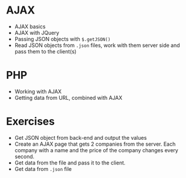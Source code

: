 # AJAX

  - AJAX basics
  - AJAX with JQuery
  - Passing JSON objects with `$.getJSON()`
  - Read JSON objects from `.json` files, work with them server side and pass them to the client(s)

# PHP

  - Working with AJAX
  - Getting data from URL, combined with AJAX

# Exercises

  - Get JSON object from back-end and output the values
  - Create an AJAX page that gets 2 companies from the server. Each company with a name and the price of the company changes every second.
  - Get data from the file and pass it to the client.
  - Get data from `.json` file
